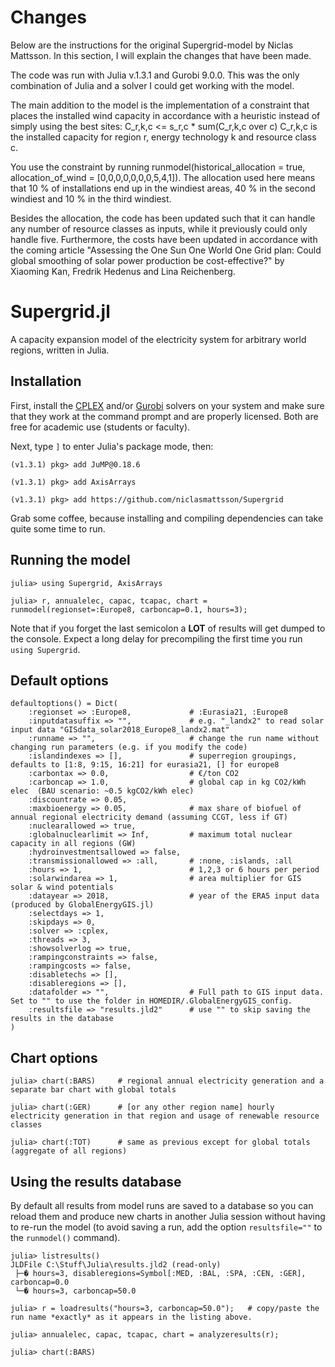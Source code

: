 # Changes
Below are the instructions for the original Supergrid-model by Niclas Mattsson. In this section, I will explain the changes that have been made.

The code was run with Julia v.1.3.1 and Gurobi 9.0.0. This was the only combination of Julia and a solver I could get working with the model.

The main addition to the model is the implementation of a constraint that places the installed wind capacity in accordance with a heuristic instead of simply using the best sites:
C_r,k,c <= s_r,c * sum(C_r,k,c over c)
C_r,k,c is the installed capacity for region r, energy technology k and resource class c.

You use the constraint by running runmodel(historical_allocation = true, allocation_of_wind = [0,0,0,0,0,0,0,5,4,1]).
The allocation used here means that 10 % of installations end up in the windiest areas, 40 % in the second windiest and 10 % in the third windiest.

Besides the allocation, the code has been updated such that it can handle any number of resource classes as inputs, while it previously could only handle five.
Furthermore, the costs have been updated in accordance with the coming article "Assessing the One Sun One World One Grid plan: Could global smoothing of solar power production be cost-effective?" by Xiaoming Kan, Fredrik Hedenus and Lina Reichenberg.

# Supergrid.jl

A capacity expansion model of the electricity system for arbitrary world regions, written in Julia.

## Installation

First, install the [CPLEX](https://developer.ibm.com/docloud/blog/2019/07/04/cplex-optimization-studio-for-students-and-academics/) and/or [Gurobi](https://www.gurobi.com/academia/academic-program-and-licenses/) solvers on your system and make sure that they work at the command prompt and are properly licensed. Both are free for academic use (students or faculty).

Next, type `]` to enter Julia's package mode, then:

```
(v1.3.1) pkg> add JuMP@0.18.6

(v1.3.1) pkg> add AxisArrays

(v1.3.1) pkg> add https://github.com/niclasmattsson/Supergrid
```

Grab some coffee, because installing and compiling dependencies can take quite some time to run.

## Running the model

```
julia> using Supergrid, AxisArrays

julia> r, annualelec, capac, tcapac, chart = runmodel(regionset=:Europe8, carboncap=0.1, hours=3);
```

Note that if you forget the last semicolon a **LOT** of results will get dumped to the console. Expect a long delay for precompiling the first time you run `using Supergrid`.

## Default options

```
defaultoptions() = Dict(
    :regionset => :Europe8,             # :Eurasia21, :Europe8
    :inputdatasuffix => "",             # e.g. "_landx2" to read solar input data "GISdata_solar2018_Europe8_landx2.mat"
    :runname => "",                     # change the run name without changing run parameters (e.g. if you modify the code)
    :islandindexes => [],               # superregion groupings, defaults to [1:8, 9:15, 16:21] for eurasia21, [] for europe8
    :carbontax => 0.0,                  # €/ton CO2
    :carboncap => 1.0,                  # global cap in kg CO2/kWh elec  (BAU scenario: ~0.5 kgCO2/kWh elec)
    :discountrate => 0.05,
    :maxbioenergy => 0.05,              # max share of biofuel of annual regional electricity demand (assuming CCGT, less if GT) 
    :nuclearallowed => true,
    :globalnuclearlimit => Inf,         # maximum total nuclear capacity in all regions (GW)
    :hydroinvestmentsallowed => false,
    :transmissionallowed => :all,       # :none, :islands, :all
    :hours => 1,                        # 1,2,3 or 6 hours per period
    :solarwindarea => 1,                # area multiplier for GIS solar & wind potentials
    :datayear => 2018,                  # year of the ERA5 input data (produced by GlobalEnergyGIS.jl)
    :selectdays => 1,
    :skipdays => 0,
    :solver => :cplex,
    :threads => 3,
    :showsolverlog => true,
    :rampingconstraints => false,
    :rampingcosts => false,
    :disabletechs => [],
    :disableregions => [],
    :datafolder => "",                  # Full path to GIS input data. Set to "" to use the folder in HOMEDIR/.GlobalEnergyGIS_config.
    :resultsfile => "results.jld2"      # use "" to skip saving the results in the database
)
```

## Chart options

```
julia> chart(:BARS)     # regional annual electricity generation and a separate bar chart with global totals

julia> chart(:GER)      # [or any other region name] hourly electricity generation in that region and usage of renewable resource classes

julia> chart(:TOT)      # same as previous except for global totals (aggregate of all regions)
```

## Using the results database

By default all results from model runs are saved to a database so you can reload them and produce new charts in another Julia session without having to re-run the model (to avoid saving a run, add the option `resultsfile=""` to the `runmodel()` command).

```
julia> listresults()
JLDFile C:\Stuff\Julia\results.jld2 (read-only)
 ├─� hours=3, disableregions=Symbol[:MED, :BAL, :SPA, :CEN, :GER], carboncap=0.0
 └─� hours=3, carboncap=50.0

julia> r = loadresults("hours=3, carboncap=50.0");   # copy/paste the run name *exactly* as it appears in the listing above.

julia> annualelec, capac, tcapac, chart = analyzeresults(r);

julia> chart(:BARS)
```
